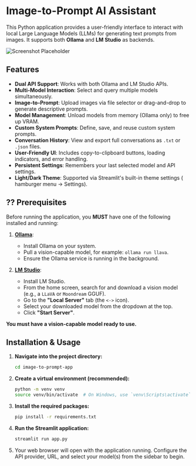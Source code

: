 # Image-to-Prompt AI Assistant

This Python application provides a user-friendly interface to interact with local Large Language Models (LLMs) for generating text prompts from images. It supports both **Ollama** and **LM Studio** as backends.

![Screenshot Placeholder](https://github.com/user-attachments/assets/f3775242-51e7-4192-8653-0d5b0fa1b3bf)

## Features

- **Dual API Support**: Works with both Ollama and LM Studio APIs.
- **Multi-Model Interaction**: Select and query multiple models simultaneously.
- **Image-to-Prompt**: Upload images via file selector or drag-and-drop to generate descriptive prompts.
- **Model Management**: Unload models from memory (Ollama only) to free up VRAM.
- **Custom System Prompts**: Define, save, and reuse custom system prompts.
- **Conversation History**: View and export full conversations as `.txt` or `.json` files.
- **User-Friendly UI**: Includes copy-to-clipboard buttons, loading indicators, and error handling.
- **Persistent Settings**: Remembers your last selected model and API settings.
- **Light/Dark Theme**: Supported via Streamlit's built-in theme settings ( hamburger menu -> Settings).

## ?? Prerequisites

Before running the application, you **MUST** have one of the following installed and running:

1.  **[Ollama](https://ollama.com/)**:
    -   Install Ollama on your system.
    -   Pull a vision-capable model, for example: `ollama run llava`.
    -   Ensure the Ollama service is running in the background.

2.  **[LM Studio](https://lmstudio.ai/)**:
    -   Install LM Studio.
    -   From the home screen, search for and download a vision model (e.g., a `LLaVA` or `Moondream` GGUF).
    -   Go to the **"Local Server"** tab (the `<->` icon).
    -   Select your downloaded model from the dropdown at the top.
    -   Click **"Start Server"**.

**You must have a vision-capable model ready to use.**

## Installation & Usage

1.  **Navigate into the project directory:**
    ```bash
    cd image-to-prompt-app
    ```

2.  **Create a virtual environment (recommended):**
    ```bash
    python -m venv venv
    source venv/bin/activate  # On Windows, use `venv\Scripts\activate`
    ```

3.  **Install the required packages:**
    ```bash
    pip install -r requirements.txt
    ```

4.  **Run the Streamlit application:**
    ```bash
    streamlit run app.py
    ```

5.  Your web browser will open with the application running. Configure the API provider, URL, and select your model(s) from the sidebar to begin.
